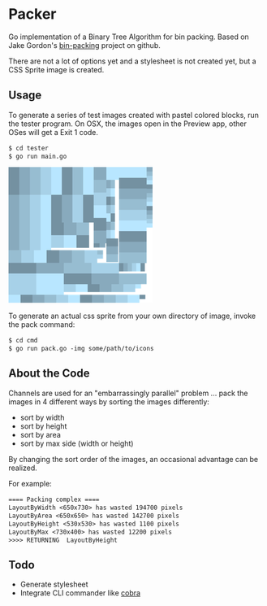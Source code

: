 # Packer

Go implementation of a Binary Tree Algorithm for bin packing.  Based on
Jake Gordon's [bin-packing](https://github.com/jakesgordon/bin-packing)
project on github.

There are not a lot of options yet and a stylesheet is not created yet,
but a CSS Sprite image is created.

## Usage

To generate a series of test images created with pastel colored blocks,
run the tester program.  On OSX, the images open in the
Preview app, other OSes will get a Exit 1 code.

    $ cd tester
    $ go run main.go

<img src="misc/screenshot.png?raw=true" />

To generate an actual css sprite from your own directory of image, invoke
the pack command:

    $ cd cmd
    $ go run pack.go -img some/path/to/icons

## About the Code

Channels are used for an "embarrassingly parallel" problem ... pack the
images in 4 different ways by sorting the images differently:

* sort by width
* sort by height
* sort by area
* sort by max side (width or height)

By changing the sort order of the images, an occasional advantage can
be realized.

For example:

	==== Packing complex ====
	LayoutByWidth <650x730> has wasted 194700 pixels
	LayoutByArea <650x650> has wasted 142700 pixels
	LayoutByHeight <530x530> has wasted 1100 pixels
	LayoutByMax <730x400> has wasted 12200 pixels
	>>>> RETURNING  LayoutByHeight

## Todo

* Generate stylesheet
* Integrate CLI commander like [cobra](https://github.com/spf13/cobra)
